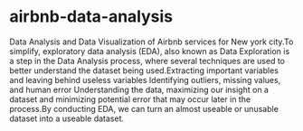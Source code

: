 # airbnb-data-analysis
Data Analysis and Data Visualization of Airbnb services for New york city.To simplify, exploratory data analysis (EDA), also known as Data Exploration is a step in the Data Analysis process, where several techniques are used to better understand the dataset being used.Extracting important variables and leaving behind useless variables
Identifying outliers, missing values, and human error Understanding the data, maximizing our insight on a dataset and minimizing potential error that may occur later in the process.By conducting EDA, we can turn an almost useable or unusable dataset into a useable dataset.
